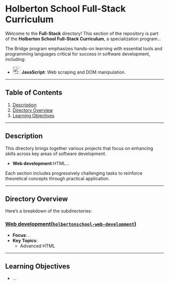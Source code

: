 # Holberton School Full-Stack Curriculum

Welcome to the **Full-Stack** directory! This section of the repository is part of the **Holberton School Full-Stack Curriculum**, a specialization program...

The Bridge program emphasizes hands-on learning with essential tools and programming languages critical for success in software development, including:

- <img src="https://upload.wikimedia.org/wikipedia/commons/6/6a/JavaScript-logo.png" alt="JS" height="24"> **JavaScript**: Web scraping and DOM manipulation.

---

## Table of Contents

1. [Description](#description)
2. [Directory Overview](#directory-overview)
3. [Learning Objectives](#learning-objectives)

---

## Description

This directory brings together various projects that focus on enhancing skills across key areas of software development.

- **Web development**:HTML...

Each section includes progressively challenging tasks to reinforce theoretical concepts through practical application.

---

## Directory Overview

Here’s a breakdown of the subdirectories:

### [Web development(`holbertonschool-web-development`)](./holbertonschool-web-development)

- **Focus**: .
- **Key Topics**:
  - Advanced HTML

---

## Learning Objectives

- ...
